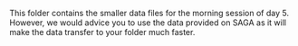 This folder contains the smaller data files for the morning session of day 5. However, we would advice you to use the data provided on SAGA as it will make the data transfer to your folder much faster.
